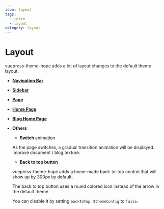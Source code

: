 ```yaml
---
icon: layout
tags:
  - intro
  - layout
category: layout
---
```


# Layout

vuepress-theme-hope adds a lot of layout changes to the default theme layout.

- [**Navigation Bar**](navbar.md)

- [**Sidebar**](sidebar.md)

- [**Page**](page.md)

- [**Home Page**](home.md)

- [**Blog Home Page**](blog.md)

- **Others**

  - **Switch** animation

  As the page switches, a gradual transition animation will be displayed. Improve document / blog texture.

  - **Back to top button**

  vuepress-theme-hope adds a home-made back-to-top control that will show up by 300px by default.

  The back to top button uses a round colored icon instead of the arrow in the default theme.

  You can disable it by setting `backToTop` in`themeConfig` to `false`.
